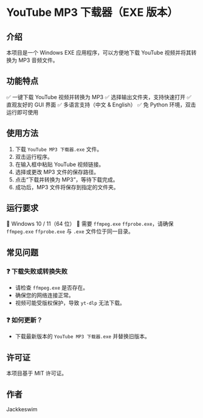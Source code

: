 # YouTube MP3 下载器（EXE 版本）

## 介绍
本项目是一个 Windows EXE 应用程序，可以方便地下载 YouTube 视频并将其转换为 MP3 音频文件。

## 功能特点
✅ 一键下载 YouTube 视频并转换为 MP3
✅ 选择输出文件夹，支持快速打开
✅ 直观友好的 GUI 界面
✅ 多语言支持（中文 & English）
✅ 免 Python 环境，双击运行即可使用

## 使用方法
1. 下载 `YouTube MP3 下载器.exe` 文件。
2. 双击运行程序。
3. 在输入框中粘贴 YouTube 视频链接。
4. 选择或更改 MP3 文件的保存路径。
5. 点击“下载并转换为 MP3”，等待下载完成。
6. 成功后，MP3 文件将保存到指定的文件夹。

## 运行要求
🔹 Windows 10 / 11（64 位）
🔹 需要 `ffmpeg.exe` `ffprobe.exe`，请确保 `ffmpeg.exe` `ffprobe.exe` 与 `.exe` 文件位于同一目录。

## 常见问题
### ❓ 下载失败或转换失败
- 请检查 `ffmpeg.exe` 是否存在。
- 确保您的网络连接正常。
- 视频可能受版权保护，导致 `yt-dlp` 无法下载。

### ❓ 如何更新？
- 下载最新版本的 `YouTube MP3 下载器.exe` 并替换旧版本。

## 许可证
本项目基于 MIT 许可证。

## 作者
Jackkeswim

